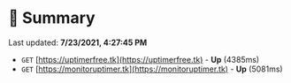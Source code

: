 # 📖 Summary
Last updated: **7/23/2021, 4:27:45 PM**

- `GET` [https://uptimerfree.tk](https://uptimerfree.tk) - **Up** (4385ms)
- `GET` [https://monitoruptimer.tk](https://monitoruptimer.tk) - **Up** (5081ms)
